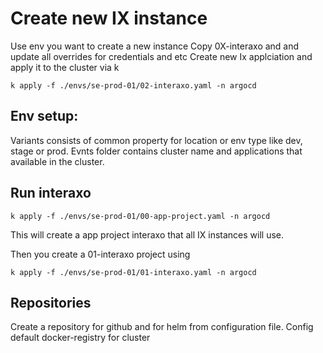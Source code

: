 # Create new IX instance

Use env you want to create a new instance
Copy 0X-interaxo and and update all overrides for credentials and etc
Create new Ix applciation and apply it to the cluster via k

```
k apply -f ./envs/se-prod-01/02-interaxo.yaml -n argocd

```

## Env setup:

Variants consists of common property for location or env type like dev, stage or prod.
Evnts folder contains cluster name and applications that available in the cluster.

## Run interaxo

```
k apply -f ./envs/se-prod-01/00-app-project.yaml -n argocd

```

This will create a app project interaxo that all IX instances will use.

Then you create a 01-interaxo project using

```
k apply -f ./envs/se-prod-01/01-interaxo.yaml -n argocd

```

## Repositories

Create a repository for github and for helm from configuration file.
Config default docker-registry for cluster
